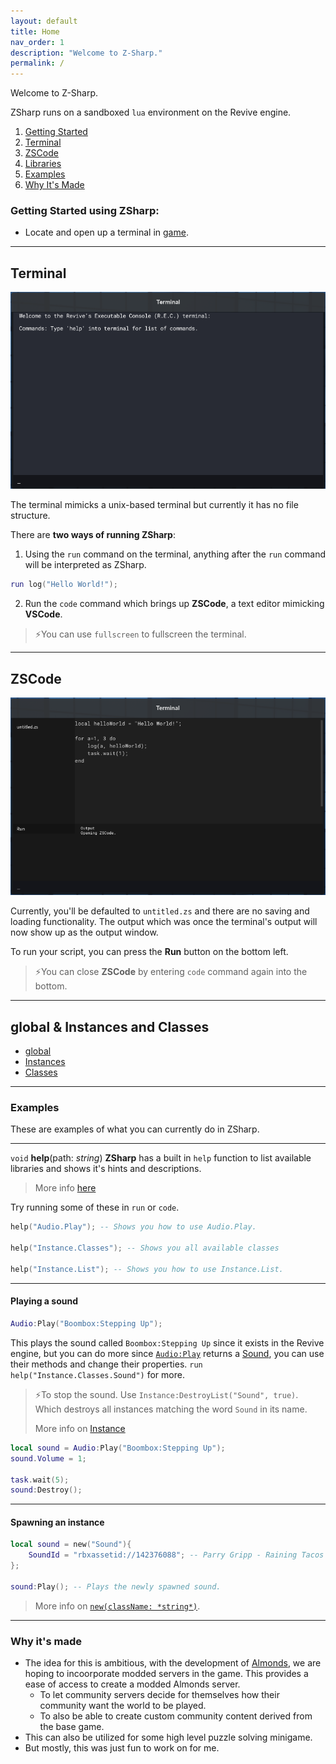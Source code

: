 ```yaml
---
layout: default
title: Home
nav_order: 1
description: "Welcome to Z-Sharp."
permalink: /
---
```


Welcome to Z-Sharp.

ZSharp runs on a sandboxed `lua` environment on the Revive engine.

1. [Getting Started](#getting-started-using-zsharp)
2. [Terminal](#terminal)
3. [ZSCode](#zscode)
4. [Libraries](#libraries)
5. [Examples](#examples)
6. [Why It's Made](#why-its-made)

### Getting Started using ZSharp:
- Locate and open up a terminal in [game](https://www.roblox.com/games/141084271/Rise-of-the-Dead).

---
## Terminal

![Terminal](resources/images/terminal.png)

The terminal mimicks a unix-based terminal but currently it has no file structure.

There are **two ways of running ZSharp**:
1) Using the `run` command on the terminal, anything after the `run` command will be interpreted as ZSharp.

```lua
run log("Hello World!");
```

2) Run the `code` command which brings up **ZSCode**, a text editor mimicking **VSCode**.

>⚡You can use `fullscreen` to fullscreen the terminal.

---
## ZSCode

![ZSCode](resources/images/zscode.png)

Currently, you'll be defaulted to `untitled.zs` and there are no saving and loading functionality. The output which was once the terminal's output will now show up as the output window.

To run your script, you can press the **Run** button on the bottom left.

>⚡You can close **ZSCode** by entering `code` command again into the bottom.

---


## global & Instances and Classes

<a name="libraries"></a>
- [global](docs/global.md)
- [Instances](docs/Instance.md)
- [Classes](docs/Class.md)

---
### Examples
These are examples of what you can currently do in ZSharp.

---

`void` **help**(path: *string*)
**ZSharp** has a built in `help` function to list available libraries and shows it's hints and descriptions.

> More info [here](docs/global.md#help)

Try running some of these in `run` or `code`.
```lua
help("Audio.Play"); -- Shows you how to use Audio.Play.

help("Instance.Classes"); -- Shows you all available classes

help("Instance.List"); -- Shows you how to use Instance.List.
```

---

#### Playing a sound
```lua
Audio:Play("Boombox:Stepping Up");
```

This plays the sound called `Boombox:Stepping Up` since it exists in the Revive engine, but you can do more since [`Audio:Play`](docs/Class/Audio.md#play) returns a [Sound](docs/Instance/Sound.md), you can use their methods and change their properties. `run help("Instance.Classes.Sound")` for more.

>⚡To stop the sound. Use `Instance:DestroyList("Sound", true)`. Which destroys all instances matching the word `Sound` in its name.
>
>More info on [Instance](docs/Instance)

```lua
local sound = Audio:Play("Boombox:Stepping Up");
sound.Volume = 1;

task.wait(5);
sound:Destroy();
```
---

#### Spawning an instance

```lua
local sound = new("Sound"){
    SoundId = "rbxassetid://142376088"; -- Parry Gripp - Raining Tacos
};

sound:Play(); -- Plays the newly spawned sound.
```

> More info on [`new(className: *string*)`](docs/global.md#new).

---

### Why it's made

- The idea for this is ambitious, with the development of [Almonds](https://www.roblox.com/games/5623142930/Almdes), we are hoping to incoorporate modded servers in the game. This provides a ease of access to create a modded Almonds server.
    - To let community servers decide for themselves how their community want the world to be played.
    - To also be able to create custom community content derived from the base game. 
- This can also be utilized for some high level puzzle solving minigame.
- But mostly, this was just fun to work on for me.